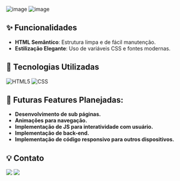![image](https://github.com/user-attachments/assets/29ae60c2-24fd-4a46-86d7-c5363467f9e8)
![image](https://github.com/user-attachments/assets/80aa77e7-389f-4529-a36f-5f6d4b07c602)


## ✨ Funcionalidades

- **HTML Semântico**: Estrutura limpa e de fácil manutenção.
- **Estilização Elegante**: Uso de variáveis CSS e fontes modernas.

## 🔧 Tecnologias Utilizadas

![HTML5](https://img.shields.io/badge/HTML5-E34F26.svg?style=for-the-badge&logo=HTML5&logoColor=white) ![CSS](https://img.shields.io/badge/CSS-663399.svg?style=for-the-badge&logo=CSS&logoColor=white)

## 🔧 Futuras Features Planejadas:

- **Desenvolvimento de sub páginas.**
- **Animações para navegação.**
- **Implementação de JS para interatividade com usuário.**
- **Implementação de back-end.**
- **Implementação de código responsivo para outros dispositivos.**

## 💡 Contato

<a href = "mailto:eamissiagia@gmail.com"><img loading="lazy" src="https://img.shields.io/badge/Gmail-D14836?style=for-the-badge&logo=gmail&logoColor=white" target="_blank"></a>
<a href="https://www.linkedin.com/in/everton-augusto-missiagia-391936162" target="_blank"><img loading="lazy" src="https://img.shields.io/badge/-LinkedIn-%230077B5?style=for-the-badge&logo=linkedin&logoColor=white" target="_blank"></a> 
